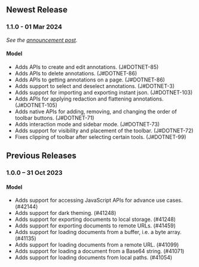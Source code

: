## Newest Release

### 1.1.0 - 01 Mar 2024

_See the [announcement post](https://pspdfkit.com/blog/2024/pspdfkit-maui-1-1-annotations)._

#### Model

* Adds APIs to create and edit annotations. (J#DOTNET-85)
* Adds APIs to delete annotations. (J#DOTNET-86)
* Adds APIs to getting annotations on a page. (J#DOTNET-86)
* Adds support to select and deselect annotations. (J#DOTNET-3)
* Adds support for importing and exporting instant json. (J#DOTNET-103)
* Adds APIs for applying redaction and flattening annotations. (J#DOTNET-105)
* Adds native APIs for adding, removing, and changing the order of toolbar buttons. (J#DOTNET-71)
* Adds interaction mode and sidebar mode. (J#DOTNET-73)
* Adds support for visibility and placement of the toolbar. (J#DOTNET-72)
* Fixes clipping of toolbar after selecting certain tools. (J#DOTNET-99)

## Previous Releases

### 1.0.0 – 31 Oct 2023

#### Model

* Adds support for accessing JavaScript APIs for advance use cases. (#42144)
* Adds support for dark theming. (#41248)
* Adds support for exporting documents to local storage. (#41248)
* Adds support for exporting documents to remote URLs. (#41459)
* Adds support for loading documents from a buffer, i.e. a byte array. (#41135)
* Adds support for loading documents from a remote URL. (#41099)
* Adds support for loading a document from a Base64 string. (#41071)
* Adds support for loading documents from local paths. (#41054)
